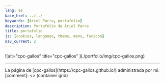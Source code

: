 ```yaml
---
lang: es
base_href: ../../
keywords: [Ariel Parra, portafolio]
description: Portafolio de Ariel Parra
title: portafolio
js: [cookies, language, theme, menu, favicon]
nav_current: 2
---
```

  <div class="container grid">
    <div class="card">
      ![alt="cpc-gallos" title="cpc-gallos" ](./portfolio/img/cpc-gallos.png)
      <div class="center">
        <hr>
        La página de [cpc-gallos](https://cpc-gallos.github.io/) administrada por mi.
      </div>
    </div>
  </div>[comment]: <> (container grid)
